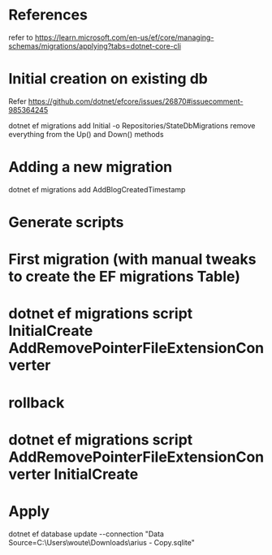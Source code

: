 # References

refer to https://learn.microsoft.com/en-us/ef/core/managing-schemas/migrations/applying?tabs=dotnet-core-cli

# Initial creation on existing db

Refer https://github.com/dotnet/efcore/issues/26870#issuecomment-985364245

dotnet ef migrations add Initial -o Repositories/StateDbMigrations
remove everything from the Up() and Down() methods

# Adding a new migration

dotnet ef migrations add AddBlogCreatedTimestamp

# Generate scripts
# First migration (with manual tweaks to create the EF migrations Table)
# dotnet ef migrations script InitialCreate AddRemovePointerFileExtensionConverter
# rollback
# dotnet ef migrations script AddRemovePointerFileExtensionConverter InitialCreate

# Apply

dotnet ef database update --connection "Data Source=C:\Users\woute\Downloads\arius - Copy.sqlite"